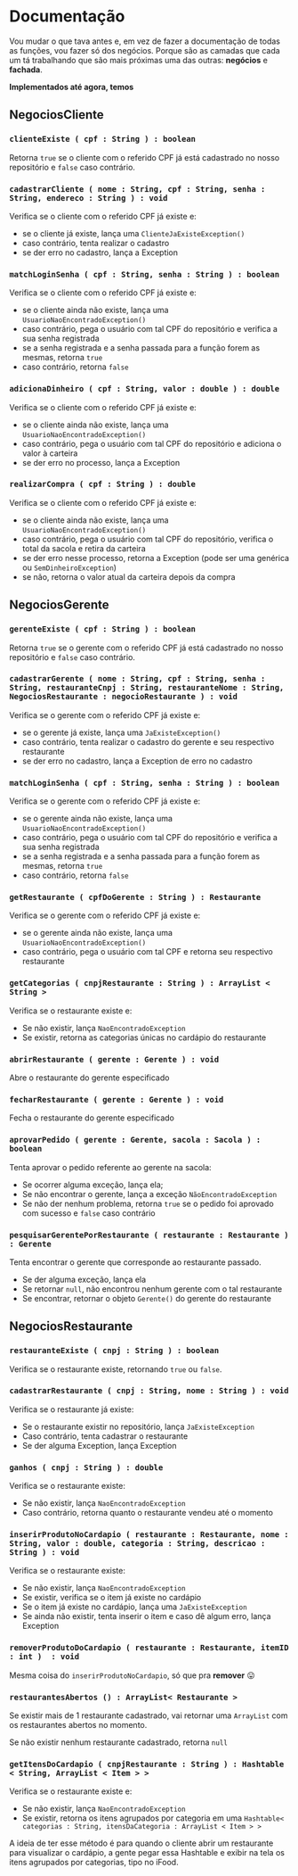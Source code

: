 # Documentação

Vou mudar o que tava antes e, em vez de fazer a documentação de todas as funções, vou fazer só dos negócios. Porque são as camadas que cada um tá trabalhando que são mais próximas uma das outras: **negócios** e **fachada**.

**Implementados até agora, temos**

## NegociosCliente

### `clienteExiste ( cpf : String ) : boolean`

Retorna `true` se o cliente com o referido CPF já está cadastrado no nosso repositório e `false` caso contrário.

### `cadastrarCliente ( nome : String, cpf : String, senha : String, endereco : String ) : void`

Verifica se o cliente com o referido CPF já existe e: 

* se o cliente já existe, lança uma `ClienteJaExisteException()`
* caso contrário, tenta realizar o cadastro
* se der erro no cadastro, lança a Exception

### `matchLoginSenha ( cpf : String, senha : String ) : boolean`

Verifica se o cliente com o referido CPF já existe e:

* se o cliente ainda não existe, lança uma `UsuarioNaoEncontradoException()`
* caso contrário, pega o usuário com tal CPF do repositório e verifica a sua senha registrada
* se a senha registrada e a senha passada para a função forem as mesmas, retorna `true`
* caso contrário, retorna `false`

### `adicionaDinheiro ( cpf : String, valor : double ) : double`

Verifica se o cliente com o referido CPF já existe e:

* se o cliente ainda não existe, lança uma `UsuarioNaoEncontradoException()`
* caso contrário, pega o usuário com tal CPF do repositório e adiciona o valor à carteira
* se der erro no processo, lança a Exception

### `realizarCompra ( cpf : String ) : double`

Verifica se o cliente com o referido CPF já existe e:

* se o cliente ainda não existe, lança uma `UsuarioNaoEncontradoException()`
* caso contrário, pega o usuário com tal CPF do repositório, verifica o total da sacola e retira da carteira
* se der erro nesse processo, retorna a Exception (pode ser uma genérica ou `SemDinheiroException`)
* se não, retorna o valor atual da carteira depois da compra

## NegociosGerente

### `gerenteExiste ( cpf : String ) : boolean`

Retorna `true` se o gerente com o referido CPF já está cadastrado no nosso repositório e `false` caso contrário.

### `cadastrarGerente ( nome : String, cpf : String, senha : String, restauranteCnpj : String, restauranteNome : String, NegociosRestaurante : negocioRestaurante ) : void`

Verifica se o gerente com o referido CPF já existe e: 

* se o gerente já existe, lança uma `JaExisteException()`
* caso contrário, tenta realizar o cadastro do gerente e seu respectivo restaurante
* se der erro no cadastro, lança a Exception de erro no cadastro

### `matchLoginSenha ( cpf : String, senha : String ) : boolean`

Verifica se o gerente com o referido CPF já existe e:

* se o gerente ainda não existe, lança uma `UsuarioNaoEncontradoException()`
* caso contrário, pega o usuário com tal CPF do repositório e verifica a sua senha registrada
* se a senha registrada e a senha passada para a função forem as mesmas, retorna `true`
* caso contrário, retorna `false`

### `getRestaurante ( cpfDoGerente : String ) : Restaurante`

Verifica se o gerente com o referido CPF já existe e:

* se o gerente ainda não existe, lança uma `UsuarioNaoEncontradoException()`
* caso contrário, pega o usuário com tal CPF e retorna seu respectivo restaurante

### `getCategorias ( cnpjRestaurante : String ) : ArrayList < String >`

Verifica se o restaurante existe e:

* Se não existir, lança `NaoEncontradoException`
* Se existir, retorna as categorias únicas no cardápio do restaurante

### `abrirRestaurante ( gerente : Gerente ) : void`

Abre o restaurante do gerente especificado

### `fecharRestaurante ( gerente : Gerente ) : void`

Fecha o restaurante do gerente especificado

### `aprovarPedido ( gerente : Gerente, sacola : Sacola ) : boolean`

Tenta aprovar o pedido referente ao gerente na sacola:

* Se ocorrer alguma exceção, lança ela;
* Se não encontrar o gerente, lança a exceção `NãoEncontradoException`
* Se não der nenhum problema, retorna `true` se o pedido foi aprovado com sucesso e `false` caso contrário

### `pesquisarGerentePorRestaurante ( restaurante : Restaurante ) : Gerente`

Tenta encontrar o gerente que corresponde ao restaurante passado.

* Se der alguma exceção, lança ela
* Se retornar `null`, não encontrou nenhum gerente com o tal restaurante
* Se encontrar, retornar o objeto `Gerente()` do gerente do restaurante

## NegociosRestaurante

### `restauranteExiste ( cnpj : String ) : boolean`

Verifica se o restaurante existe, retornando `true` ou `false`.

### `cadastrarRestaurante ( cnpj : String, nome : String ) : void`

Verifica se o restaurante já existe:

* Se o restaurante existir no repositório, lança `JaExisteException`
* Caso contrário, tenta cadastrar o restaurante
* Se der alguma Exception, lança Exception

### `ganhos ( cnpj : String ) : double`

Verifica se o restaurante existe:

* Se não existir, lança `NaoEncontradoException`
* Caso contrário, retorna quanto o restaurante vendeu até o momento

### `inserirProdutoNoCardapio ( restaurante : Restaurante, nome : String, valor : double, categoria : String, descricao : String ) : void`

Verifica se o restaurante existe:

* Se não existir, lança `NaoEncontradoException`
* Se existir, verifica se o item já existe no cardápio
* Se o item já existe no cardápio, lança uma `JaExisteException`
* Se ainda não existir, tenta inserir o item e caso dê algum erro, lança Exception

### `removerProdutoDoCardapio ( restaurante : Restaurante, itemID : int )  : void`

Mesma coisa do `inserirProdutoNoCardapio`, só que pra **remover** 😛

### `restaurantesAbertos () : ArrayList< Restaurante >`

Se existir mais de 1 restaurante cadastrado, vai retornar uma `ArrayList` com os restaurantes abertos no momento.

Se não existir nenhum restaurante cadastrado, retorna `null`

### `getItensDoCardapio ( cnpjRestaurante : String ) : Hashtable < String, ArrayList < Item > >`

Verifica se o restaurante existe e:

* Se não existir, lança `NaoEncontradoException`
* Se existir, retorna os itens agrupados por categoria em uma `Hashtable< categorias : String, itensDaCategoria : ArrayList < Item > >`

A ideia de ter esse método é para quando o cliente abrir um restaurante para visualizar o cardápio, a gente pegar essa Hashtable e exibir na tela os itens agrupados por categorias, tipo no iFood.